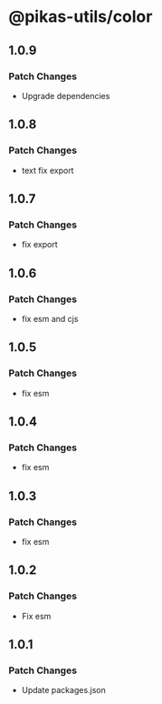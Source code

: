 # @pikas-utils/color

## 1.0.9

### Patch Changes

- Upgrade dependencies

## 1.0.8

### Patch Changes

- text fix export

## 1.0.7

### Patch Changes

- fix export

## 1.0.6

### Patch Changes

- fix esm and cjs

## 1.0.5

### Patch Changes

- fix esm

## 1.0.4

### Patch Changes

- fix esm

## 1.0.3

### Patch Changes

- fix esm

## 1.0.2

### Patch Changes

- Fix esm

## 1.0.1

### Patch Changes

- Update packages.json
